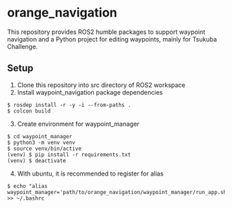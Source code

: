 # orange_navigation
This repository provides ROS2 humble packages to support waypoint navigation and a Python project for editing waypoints, mainly for Tsukuba Challenge.

## Setup
1. Clone this repository into src directory of ROS2 workspace
2. Install waypoint_navigation package dependencies
```
$ rosdep install -r -y -i --from-paths .
$ colcon build
```
3. Create environment for waypoint_manager
```
$ cd waypoint_manager
$ python3 -m venv venv
$ source venv/bin/active
(venv) $ pip install -r requirements.txt
(venv) $ deactivate
```
4. With ubuntu, it is recommended to register for alias
```
$ echo "alias waypoint_manager='path/to/orange_navigation/waypoint_manager/run_app.sh'" >> ~/.bashrc
```
